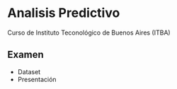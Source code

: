 # Analisis Predictivo
Curso de Instituto Teconológico de Buenos Aires (ITBA)
## Examen
+ Dataset
+ Presentación
